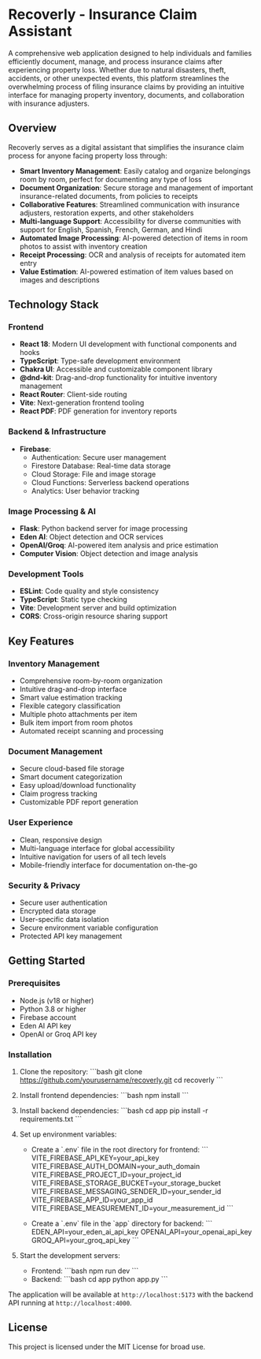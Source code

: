 # Recoverly - Insurance Claim Assistant

A comprehensive web application designed to help individuals and families efficiently document, manage, and process insurance claims after experiencing property loss. Whether due to natural disasters, theft, accidents, or other unexpected events, this platform streamlines the overwhelming process of filing insurance claims by providing an intuitive interface for managing property inventory, documents, and collaboration with insurance adjusters.

## Overview

Recoverly serves as a digital assistant that simplifies the insurance claim process for anyone facing property loss through:

- **Smart Inventory Management**: Easily catalog and organize belongings room by room, perfect for documenting any type of loss
- **Document Organization**: Secure storage and management of important insurance-related documents, from policies to receipts
- **Collaborative Features**: Streamlined communication with insurance adjusters, restoration experts, and other stakeholders
- **Multi-language Support**: Accessibility for diverse communities with support for English, Spanish, French, German, and Hindi
- **Automated Image Processing**: AI-powered detection of items in room photos to assist with inventory creation
- **Receipt Processing**: OCR and analysis of receipts for automated item entry
- **Value Estimation**: AI-powered estimation of item values based on images and descriptions

## Technology Stack

### Frontend
- **React 18**: Modern UI development with functional components and hooks
- **TypeScript**: Type-safe development environment
- **Chakra UI**: Accessible and customizable component library
- **@dnd-kit**: Drag-and-drop functionality for intuitive inventory management
- **React Router**: Client-side routing
- **Vite**: Next-generation frontend tooling
- **React PDF**: PDF generation for inventory reports

### Backend & Infrastructure
- **Firebase**:
  - Authentication: Secure user management
  - Firestore Database: Real-time data storage
  - Cloud Storage: File and image storage
  - Cloud Functions: Serverless backend operations
  - Analytics: User behavior tracking

### Image Processing & AI
- **Flask**: Python backend server for image processing
- **Eden AI**: Object detection and OCR services
- **OpenAI/Groq**: AI-powered item analysis and price estimation
- **Computer Vision**: Object detection and image analysis

### Development Tools
- **ESLint**: Code quality and style consistency
- **TypeScript**: Static type checking
- **Vite**: Development server and build optimization
- **CORS**: Cross-origin resource sharing support

## Key Features

### Inventory Management
- Comprehensive room-by-room organization
- Intuitive drag-and-drop interface
- Smart value estimation tracking
- Flexible category classification
- Multiple photo attachments per item
- Bulk item import from room photos
- Automated receipt scanning and processing

### Document Management
- Secure cloud-based file storage
- Smart document categorization
- Easy upload/download functionality
- Claim progress tracking
- Customizable PDF report generation

### User Experience
- Clean, responsive design
- Multi-language interface for global accessibility
- Intuitive navigation for users of all tech levels
- Mobile-friendly interface for documentation on-the-go

### Security & Privacy
- Secure user authentication
- Encrypted data storage
- User-specific data isolation
- Secure environment variable configuration
- Protected API key management

## Getting Started

### Prerequisites
- Node.js (v18 or higher)
- Python 3.8 or higher
- Firebase account
- Eden AI API key
- OpenAI or Groq API key

### Installation

1. Clone the repository:
\`\`\`bash
git clone https://github.com/yourusername/recoverly.git
cd recoverly
\`\`\`

2. Install frontend dependencies:
\`\`\`bash
npm install
\`\`\`

3. Install backend dependencies:
\`\`\`bash
cd app
pip install -r requirements.txt
\`\`\`

4. Set up environment variables:
   - Create a \`.env\` file in the root directory for frontend:
   \`\`\`
   VITE_FIREBASE_API_KEY=your_api_key
   VITE_FIREBASE_AUTH_DOMAIN=your_auth_domain
   VITE_FIREBASE_PROJECT_ID=your_project_id
   VITE_FIREBASE_STORAGE_BUCKET=your_storage_bucket
   VITE_FIREBASE_MESSAGING_SENDER_ID=your_sender_id
   VITE_FIREBASE_APP_ID=your_app_id
   VITE_FIREBASE_MEASUREMENT_ID=your_measurement_id
   \`\`\`
   
   - Create a \`.env\` file in the \`app\` directory for backend:
   \`\`\`
   EDEN_API=your_eden_ai_api_key
   OPENAI_API=your_openai_api_key
   GROQ_API=your_groq_api_key
   \`\`\`

5. Start the development servers:
   - Frontend:
   \`\`\`bash
   npm run dev
   \`\`\`
   - Backend:
   \`\`\`bash
   cd app
   python app.py
   \`\`\`

The application will be available at `http://localhost:5173` with the backend API running at `http://localhost:4000`.

## License

This project is licensed under the MIT License for broad use.